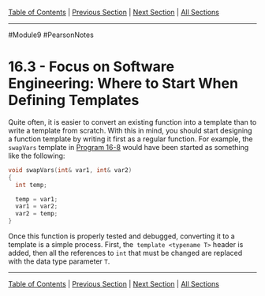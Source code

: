 [Table of Contents](/README.md) | [Previous Section](16.2%20-%20Function%20Templates.md) | [Next Section](16.4%20-%20Class%20Templates.md) | [All Sections](/Module%2010/Pearson%20Notes/)
***
#Module9 #PearsonNotes 
# 16.3 - Focus on Software Engineering: Where to Start When Defining Templates
Quite often, it is easier to convert an existing function into a template than to write a template from scratch. With this in mind, you should start designing a function template by writing it first as a regular function. For example, the `swapVars` template in [Program 16-8](16.2%20-%20Function%20Templates.md#Program-16-8) would have been started as something like the following:
```c++
void swapVars(int& var1, int& var2)
{
  int temp;

  temp = var1;
  var1 = var2;
  var2 = temp;
}
```
Once this function is properly tested and debugged, converting it to a template is a simple process. First, the` template <typename T>` header is added, then all the references to `int` that must be changed are replaced with the data type parameter `T`.
***
[Table of Contents](/README.md) | [Previous Section](16.2%20-%20Function%20Templates.md) | [Next Section](16.4%20-%20Class%20Templates.md) | [All Sections](/Module%2010/Pearson%20Notes/)